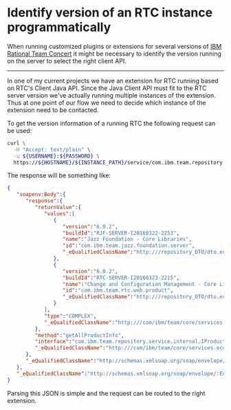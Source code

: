 # Identify version of an RTC instance programmatically

When running customized plugins or extensions for several versions of [IBM Rational Team Concert](http://www-03.ibm.com/software/products/de/rtc) it might be necessary to identify the version running on the server to select the right client API.

---

In one of my current projects we have an extension for RTC running based on RTC's Client Java API. Since the Java Client API must fit to the RTC server version we've actually running multiple instances of the extension. Thus at one point of our flow we need to decide which instance of the extension need to be contacted.

To get the version information of a running RTC the following request can be used:

```bash
curl \
  -H "Accept: text/plain" \
  -u ${USERNAME}:${PASSWORD} \
  https://${HOSTNAME}/${INSTANCE_PATH}/service/com.ibm.team.repository.service.internal.IProductRegistryRestService/allProductInfo
```

The response will be something like:

```json
{
   "soapenv:Body":{
      "response":{
         "returnValue":{
            "values":[
               {
                  "version":"6.0.2",
                  "buildId":"RJF-SERVER-I20160322-2253",
                  "name":"Jazz Foundation - Core Libraries",
                  "id":"com.ibm.team.jazz.foundation.server",
                  "_eQualifiedClassName":"http:///repository_DTO/dto.ecore:ProductInfoDTO"
               },
               {
                  "version":"6.0.2",
                  "buildId":"RTC-SERVER-I20160323-2215",
                  "name":"Change and Configuration Management - Core Libraries",
                  "id":"com.ibm.team.rtc.web.product",
                  "_eQualifiedClassName":"http:///repository_DTO/dto.ecore:ProductInfoDTO"
               }
            ],
            "type":"COMPLEX",
            "_eQualifiedClassName":"http:///com/ibm/team/core/services.ecore:ComplexArrayDataArg"
         },
         "method":"getAllProductInfo",
         "interface":"com.ibm.team.repository.service.internal.IProductRegistryRestService",
         "_eQualifiedClassName":"http:///com/ibm/team/core/services.ecore:Response"
      },
      "_eQualifiedClassName":"http://schemas.xmlsoap.org/soap/envelope/:Body"
   },
   "_eQualifiedClassName":"http://schemas.xmlsoap.org/soap/envelope/:Envelope"
}
```

Parsing this JSON is simple and the request can be routed to the right extension.
